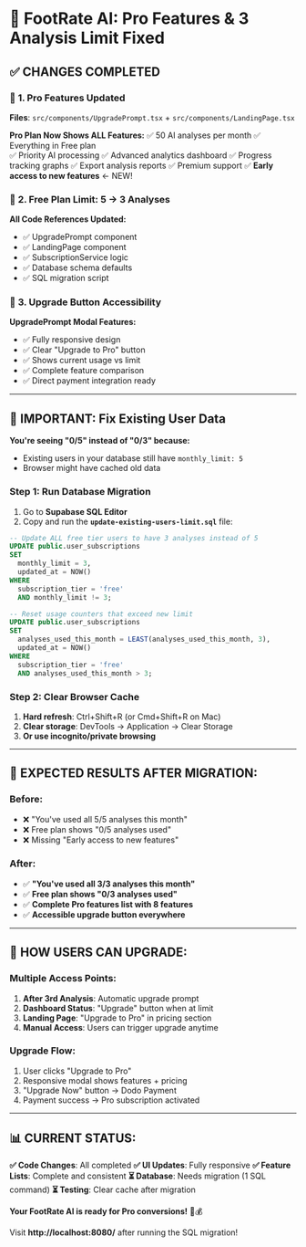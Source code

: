 # 🎉 FootRate AI: Pro Features & 3 Analysis Limit Fixed

## ✅ **CHANGES COMPLETED**

### 🔧 **1. Pro Features Updated**
**Files**: `src/components/UpgradePrompt.tsx` + `src/components/LandingPage.tsx`

**Pro Plan Now Shows ALL Features:**
✅ 50 AI analyses per month
✅ Everything in Free plan  
✅ Priority AI processing
✅ Advanced analytics dashboard
✅ Progress tracking graphs
✅ Export analysis reports
✅ Premium support
✅ **Early access to new features** ← NEW!

### 🔧 **2. Free Plan Limit: 5 → 3 Analyses**
**All Code References Updated:**
- ✅ UpgradePrompt component
- ✅ LandingPage component  
- ✅ SubscriptionService logic
- ✅ Database schema defaults
- ✅ SQL migration script

### 🔧 **3. Upgrade Button Accessibility**
**UpgradePrompt Modal Features:**
- ✅ Fully responsive design
- ✅ Clear "Upgrade to Pro" button
- ✅ Shows current usage vs limit
- ✅ Complete feature comparison
- ✅ Direct payment integration ready

---

## 🚨 **IMPORTANT: Fix Existing User Data**

**You're seeing "0/5" instead of "0/3" because:**
- Existing users in your database still have `monthly_limit: 5`
- Browser might have cached old data

### **Step 1: Run Database Migration**
1. Go to **Supabase SQL Editor**
2. Copy and run the **`update-existing-users-limit.sql`** file:

```sql
-- Update ALL free tier users to have 3 analyses instead of 5
UPDATE public.user_subscriptions 
SET 
  monthly_limit = 3,
  updated_at = NOW()
WHERE 
  subscription_tier = 'free' 
  AND monthly_limit != 3;

-- Reset usage counters that exceed new limit
UPDATE public.user_subscriptions 
SET 
  analyses_used_this_month = LEAST(analyses_used_this_month, 3),
  updated_at = NOW()
WHERE 
  subscription_tier = 'free' 
  AND analyses_used_this_month > 3;
```

### **Step 2: Clear Browser Cache**
1. **Hard refresh**: Ctrl+Shift+R (or Cmd+Shift+R on Mac)
2. **Clear storage**: DevTools → Application → Clear Storage
3. **Or use incognito/private browsing**

---

## 🎯 **EXPECTED RESULTS AFTER MIGRATION:**

### **Before:**
- ❌ "You've used all 5/5 analyses this month"
- ❌ Free plan shows "0/5 analyses used"
- ❌ Missing "Early access to new features"

### **After:**
- ✅ **"You've used all 3/3 analyses this month"**
- ✅ **Free plan shows "0/3 analyses used"**
- ✅ **Complete Pro features list with 8 features**
- ✅ **Accessible upgrade button everywhere**

---

## 🚀 **HOW USERS CAN UPGRADE:**

### **Multiple Access Points:**
1. **After 3rd Analysis**: Automatic upgrade prompt
2. **Dashboard Status**: "Upgrade" button when at limit
3. **Landing Page**: "Upgrade to Pro" in pricing section
4. **Manual Access**: Users can trigger upgrade anytime

### **Upgrade Flow:**
1. User clicks "Upgrade to Pro" 
2. Responsive modal shows features + pricing
3. "Upgrade Now" button → Dodo Payment
4. Payment success → Pro subscription activated

---

## 📊 **CURRENT STATUS:**

**✅ Code Changes**: All completed
**✅ UI Updates**: Fully responsive 
**✅ Feature Lists**: Complete and consistent
**⏳ Database**: Needs migration (1 SQL command)
**⏳ Testing**: Clear cache after migration

**Your FootRate AI is ready for Pro conversions!** 🎉💰

Visit **http://localhost:8080/** after running the SQL migration!
